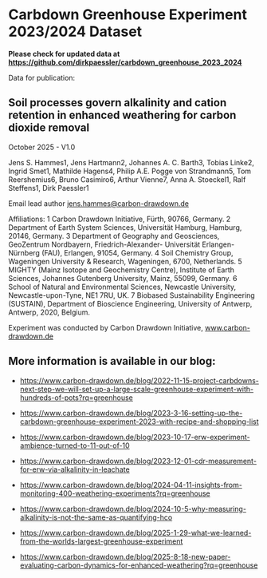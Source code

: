 # Carbdown Greenhouse Experiment 2023/2024 Dataset
**Please check for updated data at https://github.com/dirkpaessler/carbdown_greenhouse_2023_2024**

Data for publication:

## Soil processes govern alkalinity and cation retention in enhanced weathering for carbon dioxide removal

October 2025 - V1.0

Jens S. Hammes1, Jens Hartmann2, Johannes A. C. Barth3, Tobias Linke2, Ingrid Smet1, Mathilde Hagens4, Philip A.E. Pogge von Strandmann5, Tom Reershemius6, Bruno Casimiro6, Arthur Vienne7, Anna A. Stoeckel1, Ralf Steffens1, Dirk Paessler1

Email lead author jens.hammes@carbon-drawdown.de

Affiliations: 1 Carbon Drawdown Initiative, Fürth, 90766, Germany. 2 Department of Earth System Sciences, Universität Hamburg, Hamburg, 20146, Germany. 3 Department of Geography and Geosciences, GeoZentrum Nordbayern, Friedrich-Alexander- Universität Erlangen-Nürnberg (FAU), Erlangen, 91054, Germany. 4 Soil Chemistry Group, Wageningen University & Research, Wageningen, 6700, Netherlands. 5 MIGHTY (Mainz Isotope and Geochemistry Centre), Institute of Earth Sciences, Johannes Gutenberg University, Mainz, 55099, Germany. 6 School of Natural and Environmental Sciences, Newcastle University, Newcastle-upon-Tyne, NE1 7RU, UK. 7 Biobased Sustainability Engineering (SUSTAIN), Department of Bioscience Engineering, University of Antwerp, Antwerp, 2020, Belgium.

Experiment was conducted by Carbon Drawdown Initiative, www.carbon-drawdown.de

## More information is available in our blog:

+ https://www.carbon-drawdown.de/blog/2022-11-15-project-carbdowns-next-step-we-will-set-up-a-large-scale-greenhouse-experiment-with-hundreds-of-pots?rq=greenhouse

+ https://www.carbon-drawdown.de/blog/2023-3-16-setting-up-the-carbdown-greenhouse-experiment-2023-with-recipe-and-shopping-list

+ https://www.carbon-drawdown.de/blog/2023-10-17-erw-experiment-ambience-turned-to-11-out-of-10

+ https://www.carbon-drawdown.de/blog/2023-12-01-cdr-measurement-for-erw-via-alkalinity-in-leachate

+ https://www.carbon-drawdown.de/blog/2024-04-11-insights-from-monitoring-400-weathering-experiments?rq=greenhouse

+ https://www.carbon-drawdown.de/blog/2024-10-5-why-measuring-alkalinity-is-not-the-same-as-quantifying-hco

+ https://www.carbon-drawdown.de/blog/2025-1-29-what-we-learned-from-the-worlds-largest-greenhouse-experiment

+ https://www.carbon-drawdown.de/blog/2025-8-18-new-paper-evaluating-carbon-dynamics-for-enhanced-weathering?rq=greenhouse
